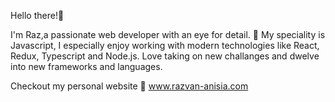 Hello there!:wave: <br> 

I'm Raz,a passionate web developer with an eye for detail. 🧐
My speciality is Javascript, I especially enjoy working with modern technologies like React, Redux, Typescript and Node.js.
Love taking on new challanges and dwelve into new frameworks and languages.

Checkout my personal website 🚀 www.razvan-anisia.com 


